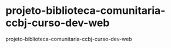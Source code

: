 # projeto-biblioteca-comunitaria-ccbj-curso-dev-web
projeto-biblioteca-comunitaria-ccbj-curso-dev-web
